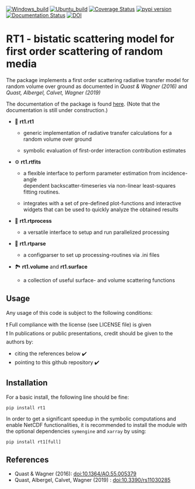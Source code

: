 [![Windows_build](https://github.com/TUW-GEO/rt1/workflows/RT1_windows/badge.svg)](https://github.com/TUW-GEO/rt1/actions/workflows/RT1_windows.yml)
[![Ubuntu_build](https://github.com/TUW-GEO/rt1/workflows/RT1_ubuntu/badge.svg)](https://github.com/TUW-GEO/rt1/actions/workflows/RT1_ubuntu.yml)
[![Coverage Status](https://codecov.io/gh/TUW-GEO/rt1/branch/dev/graph/badge.svg?token=tVCw5zvIe3)](https://codecov.io/gh/TUW-GEO/rt1)
[![pypi version](https://img.shields.io/pypi/v/rt1)](https://pypi.org/project/rt1/)
[![Documentation Status](https://readthedocs.org/projects/rt1/badge/?version=latest)](http://rt1.readthedocs.io/)
[![DOI](https://zenodo.org/badge/69531751.svg)](https://zenodo.org/badge/latestdoi/69531751)

# RT1 - bistatic scattering model for first order scattering of random media

The package implements a first order scattering radiative transfer model
for random volume over ground as documented in *Quast & Wagner (2016)* and
*Quast, Albergel, Calvet, Wagner (2019)*

The documentation of the package is found [here](http://rt1.readthedocs.io/).
(Note that the documentation is still under construction.)

- 🔨 **rt1.rt1**

  - generic implementation of radiative transfer calculations for a random
    volume over ground

  - symbolic evaluation of first-order interaction contribution estimates

- ⚙️ **rt1.rtfits**

  - a flexible interface to perform parameter estimation from incidence-angle  
    dependent backscatter-timeseries via non-linear least-squares fitting routines.

  - integrates with a set of pre-defined plot-functions and interactive   
    widgets that can be used to quickly analyze the obtained results

- :rocket: **rt1.rtprocess**

  - a versatile interface to setup and run parallelized processing

- 📑 **rt1.rtparse**

  - a configparser to set up processing-routines via .ini files

- 🏞️ **rt1.volume** and **rt1.surface**

  - a collection of useful surface- and volume scattering functions



## Usage
Any usage of this code is subject to the following conditions:

❗ Full compliance with the license (see LICENSE file) is given  
❗ In publications or public presentations, credit should be given to the
  authors by:

  - citing the references below ✔️
  - pointing to this github repository ✔️

## Installation
For a basic install, the following line should be fine:

    pip install rt1

In order to get a significant speedup in the symbolic computations and enable
NetCDF functionalities, it is recommended to install the module with the
optional dependencies `symengine` and `xarray` by using:

    pip install rt1[full]

## References
* Quast & Wagner (2016): [doi:10.1364/AO.55.005379](https://doi.org/10.1364/AO.55.005379)
* Quast, Albergel, Calvet, Wagner (2019) : [doi:10.3390/rs11030285](https://doi.org/10.3390/rs11030285)

